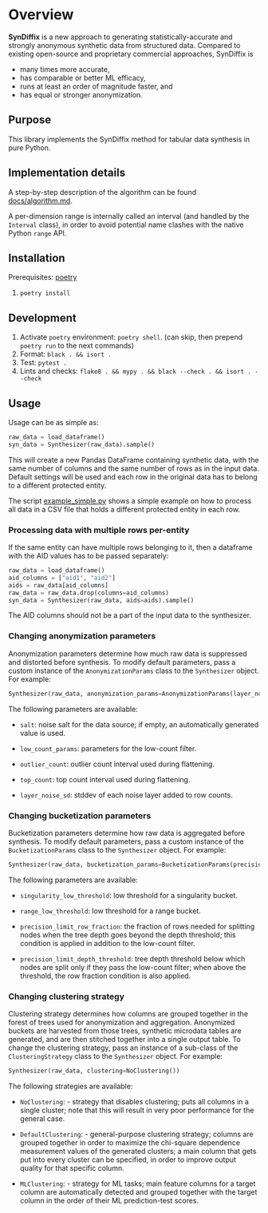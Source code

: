 # Overview

**SynDiffix** is a new approach to generating statistically-accurate and strongly anonymous synthetic data from structured
data. Compared to existing open-source and proprietary commercial approaches, SynDiffix is

- many times more accurate,
- has comparable or better ML efficacy,
- runs at least an order of magnitude faster, and
- has equal or stronger anonymization.

## Purpose

This library implements the SynDiffix method for tabular data synthesis in pure Python.

## Implementation details

A step-by-step description of the algorithm can be found [docs/algorithm.md](here).

A per-dimension range is internally called an interval (and handled by the `Interval` class), in order to avoid
potential name clashes with the native Python `range` API.

## Installation

Prerequisites: [poetry](https://python-poetry.org/docs/#installing-with-the-official-installer)

1. `poetry install`

## Development

1. Activate `poetry` environment: `poetry shell`. (can skip, then prepend `poetry run` to the next commands)
2. Format: `black . && isort .`
3. Test: `pytest .`
4. Lints and checks: `flake8 . && mypy . && black --check . && isort . --check`

## Usage

Usage can be as simple as:

```py
raw_data = load_dataframe()
syn_data = Synthesizer(raw_data).sample()
```

This will create a new Pandas DataFrame containing synthetic data, with the same number of columns and the same
number of rows as in the input data.
Default settings will be used and each row in the original data has to belong to a different protected entity.

The script [example_simple.py](example_simple.py) shows a simple example on how to process all data in a CSV file
that holds a different protected entity in each row.

### Processing data with multiple rows per-entity

If the same entity can have multiple rows belonging to it, then a dataframe with the AID values has to be passed separately:

```py
raw_data = load_dataframe()
aid_columns = ["aid1", "aid2"]
aids = raw_data[aid_columns]
raw_data = raw_data.drop(columns=aid_columns)
syn_data = Synthesizer(raw_data, aids=aids).sample()
```

The AID columns should not be a part of the input data to the synthesizer.

### Changing anonymization parameters

Anonymization parameters determine how much raw data is suppressed and distorted before synthesis.
To modify default parameters, pass a custom instance of the `AnonymizationParams` class
to the `Synthesizer` object. For example:

```py
Synthesizer(raw_data, anonymization_params=AnonymizationParams(layer_noise_sd=1.5))
```

The following parameters are available:

- `salt`: noise salt for the data source; if empty, an automatically generated value is used.

- `low_count_params`: parameters for the low-count filter.

- `outlier_count`: outlier count interval used during flattening.

- `top_count`: top count interval used during flattening.

- `layer_noise_sd`: stddev of each noise layer added to row counts.

### Changing bucketization parameters

Bucketization parameters determine how raw data is aggregated before synthesis.
To modify default parameters, pass a custom instance of the `BucketizationParams` class
to the `Synthesizer` object. For example:

```py
Synthesizer(raw_data, bucketization_params=BucketizationParams(precision_limit_depth_threshold=10))
```

The following parameters are available:

- `singularity_low_threshold`: low threshold for a singularity bucket.

- `range_low_threshold`: low threshold for a range bucket.

- `precision_limit_row_fraction`: the fraction of rows needed for splitting nodes when the tree depth goes
  beyond the depth threshold; this condition is applied in addition to the low-count filter.

- `precision_limit_depth_threshold`: tree depth threshold below which nodes are split only if they pass the
  low-count filter; when above the threshold, the row fraction condition is also applied.

### Changing clustering strategy

Clustering strategy determines how columns are grouped together in the forest of trees used for
anonymization and aggregation. Anonymized buckets are harvested from those trees, synthetic
microdata tables are generated, and are then stitched together into a single output table.
To change the clustering strategy, pass an instance of a sub-class of the `ClusteringStrategy` class
to the `Synthesizer` object. For example:

```py
Synthesizer(raw_data, clustering=NoClustering())
```

The following strategies are available:

- `NoClustering`: - strategy that disables clustering; puts all columns in a single cluster; note that this will
  result in very poor performance for the general case.

- `DefaultClustering`: - general-purpose clustering strategy; columns are grouped together in order to maximize the
  chi-square dependence measurement values of the generated clusters; a main column that gets put into every cluster
  can be specified, in order to improve output quality for that specific column.

- `MLClustering`: - strategy for ML tasks; main feature columns for a target column are automatically detected and
  grouped together with the target column in the order of their ML prediction-test scores.
